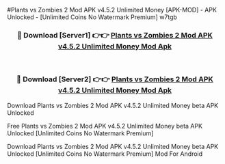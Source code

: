 #Plants vs Zombies 2 Mod APK v4.5.2 Unlimited Money [APK-MOD] - APK Unlocked - [Unlimited Coins No Watermark Premium] w7tgb



<div align="center">

<h3>🔴 Download [Server1] 👉👉 <a href="https://momento.my/?title=Plants_vs_Zombies_2_Mod_APK_v4.5.2_Unlimited_Money">Plants vs Zombies 2 Mod APK v4.5.2 Unlimited Money Mod Apk</a></h3><br>

<h3>🔴 Download [Server2] 👉👉 <a href="https://momento.my/?title=Plants_vs_Zombies_2_Mod_APK_v4.5.2_Unlimited_Money">Plants vs Zombies 2 Mod APK v4.5.2 Unlimited Money Mod Apk</a></h3>
</div>



Download Plants vs Zombies 2 Mod APK v4.5.2 Unlimited Money beta APK Unlocked

Free Plants vs Zombies 2 Mod APK v4.5.2 Unlimited Money beta APK Unlocked [Unlimited Coins No Watermark Premium]

Download Plants vs Zombies 2 Mod APK v4.5.2 Unlimited Money beta APK Unlocked [Unlimited Coins No Watermark Premium] Mod For Android
